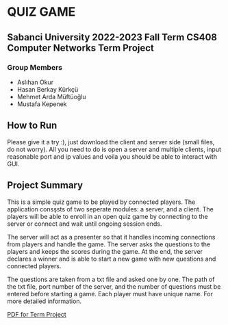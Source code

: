 # QUIZ GAME
## Sabanci University 2022-2023 Fall Term CS408 Computer Networks Term Project

### Group Members
- Aslıhan Okur
- Hasan Berkay Kürkçü
- Mehmet Arda Müftüoğlu
- Mustafa Kepenek

## How to Run
Please give it a try :), just download the client and server side (small files, do not worry). All you need to do is open a server and multiple clients, input reasonable port and ip values and voila you should be able to interact with GUI.  

## Project Summary
This is a simple quiz game to be played by connected players. The application consşsts of two seperate modules: a server, and a client. The players will be able to enroll in an open quiz game by connecting to the server or connect and wait until ongoing session ends. 

The server will act as a presenter so that it handles incoming connections from players and handle the game. The server asks the questions to the players and keeps the scores during the game. At the end, the server declares a winner and is able to start a new game with new questions and connected players.

The questions are taken from a txt file and asked one by one. The path of the txt file, port number of the server, and the number of questions must be entered before starting a game. Each player must have unique name. For more detailed information.

[PDF for Term Project](/term_project_details/CS%20408-term%20project-Fall22.pdf)
